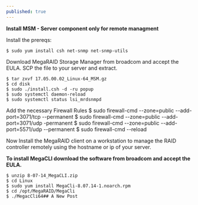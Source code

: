 ```yaml
---
published: true
---
```

**Install MSM - Server component only for remote managment**

Install the prereqs:

	$ sudo yum install csh net-snmp net-snmp-utils

Download MegaRAID Storage Manager from broadcom and accept the EULA.  SCP the file to your server and extract.

	$ tar zxvf 17.05.00.02_Linux-64_MSM.gz
	$ cd disk
	$ sudo ./install.csh -d -ru popup
	$ sudo systemctl daemon-reload
	$ sudo systemctl status lsi_mrdsnmpd

Add the necessary Firewall Rules
	$ sudo firewall-cmd --zone=public --add-port=3071/tcp --permanent
	$ sudo firewall-cmd --zone=public --add-port=3071/udp -permanent
	$ sudo firewall-cmd --zone=public --add-port=5571/udp --permanent
	$ sudo firewall-cmd --reload

Now Install the MegaRAID client on a workstation to manage the RAID controller remotely using the hostname or ip of your server.



**To install MegaCLI download the software from broadcom and accept the EULA.**

	$ unzip 8-07-14_MegaCLI.zip
	$ cd Linux
	$ sudo yum install MegaCli-8.07.14-1.noarch.rpm
	$ cd /opt/MegaRAID/MegaCli
	$ ./MegacCli64## A New Post
